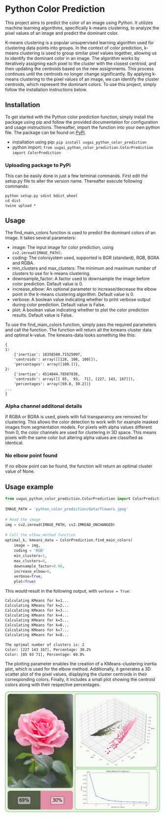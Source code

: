 # Python Color Prediction
This project aims to predict the color of an image using Python. It utilizes machine learning algorithms, specifically k-means clustering, to analyze the pixel values of an image and predict the dominant color.

K-means clustering is a popular unsupervised learning algorithm used for clustering data points into groups. In the context of color prediction, k-means clustering is used to group similar pixel values together, allowing us to identify the dominant color in an image. The algorithm works by iteratively assigning each pixel to the cluster with the closest centroid, and then updating the centroids based on the new assignments. This process continues until the centroids no longer change significantly. By applying k-means clustering to the pixel values of an image, we can identify the cluster centroids, which represent the dominant colors. To use this project, simply follow the installation instructions below. 

## Installation

To get started with the Python color prediction function, simply install the package using pip and follow the provided documentation for configuration and usage instructions.
Thereafter, import the function into your own python file. The package can be found on [PyPi](https://pypi.org/project/uugai-python-color-prediction/).

* installation using pip: `pip install uugai_python_color_prediction`
* python import: `from uugai_python_color_prediction.ColorPrediction import ColorPrediction`

### Uploading package to PyPi

This can be easily done in just a few terminal commands. First edit the setup.py file to alter the version name. Thereafter execute following commands:

```
python setup.py sdist bdist_wheel
cd dist
twine upload *
```

## Usage
The find_main_colors function is used to predict the dominant colors of an image. It takes several parameters:

* image: The input image for color prediction, using `cv2.imread(IMAGE_PATH)`.
* coding: The colorsystem used, supported is BGR (standard), RGB, BGRA and RGBA.
* min_clusters and max_clusters: The minimum and maximum number of clusters to use for k-means clustering.
* downsample_factor: A factor used to downsample the image before color prediction. Default value is 0.
* increase_elbow: An optional parameter to increase/decrease the elbow point in the k-means clustering algorithm. Default value is 0.
* verbose: A boolean value indicating whether to print verbose output during color prediction. Default value is False.
* plot: A boolean value indicating whether to plot the color prediction results. Default value is False.

To use the find_main_colors function, simply pass the required parameters and call the function. The function will return all the kmeans cluster data and optimal k-value.
The kmeans-data looks something like this:
```
{
1: 
    {'inertias': 18358588.71525097, 
    'centroids': array([[128, 108, 100]]), 
    'percentages': array([100.])}, 
2: 
    {'inertias': 4514844.78507838, 
    'centroids': array([[ 85,  93,  71], [227, 143, 167]]), 
    'percentages': array([69.8, 30.2])}
...
}
```

### Alpha channel additonal details
If RGBA or BGRA is used, pixels with full transparancy are removed for clustering. This allows the color detection to work with for example masked images from segmentation models. For pixels with alpha values different from 0, the color channels are used for clustering in 3D space. This means pixels with the same color but altering alpha values are classified as identical.

### No elbow point found
If no elbow point can be found, the function will return an optimal cluster value of None.

## Usage example
```Python
from uugai_python_color_prediction.ColorPrediction import ColorPrediction

IMAGE_PATH = 'python_color_prediction/data/flowers.jpeg'

# Read the image
img = cv2.imread(IMAGE_PATH, cv2.IMREAD_UNCHANGED)

# Call the elbow_method function
optimal_k, kmeans_data = ColorPrediction.find_main_colors(
    image = img,
    coding = 'RGB'
    min_clusters=1,
    max_clusters=8, 
    downsample_factor=0.98, 
    increase_elbow=0, 
    verbose=True, 
    plot=True)
```

This would result in the following output, with `verbose = True`:

```
Calculating KMeans for k=1...
Calculating KMeans for k=2...
Calculating KMeans for k=3...
Calculating KMeans for k=4...
Calculating KMeans for k=5...
Calculating KMeans for k=6...
Calculating KMeans for k=7...
Calculating KMeans for k=8...

The optimal number of clusters is: 2
Color: [227 143 167], Percentage: 30.2%
Color: [85 93 71], Percentage: 69.8%
```

The plotting parameter enables the creation of a KMeans-clustering inertia plot, which is used for the elbow method. Additionally, it generates a 3D scatter plot of the pixel values, displaying the cluster centroids in their corresponding colors. Finally, it includes a small plot showing the centroid colors along with their respective percentages.

<div style="text-align:center;">
    <img src="./uugai_python_color_prediction/data/plot_flowers.png" alt="Flowers plot" width=1000px>
</div>